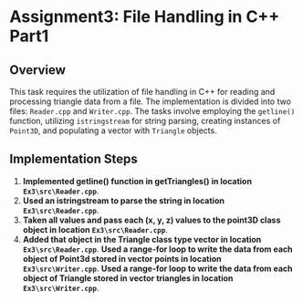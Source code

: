 # Assignment3: File Handling in C++ Part1

## Overview

This task requires the utilization of file handling in C++ for reading and processing triangle data from a file. The implementation is divided into two files: `Reader.cpp` and `Writer.cpp`. The tasks involve employing the `getline()` function, utilizing `istringstream` for string parsing, creating instances of `Point3D`, and populating a vector with `Triangle` objects.

## Implementation Steps

1. **Implemented getline() function in getTriangles() in location `Ex3\src\Reader.cpp`**.
2. **Used an istringstream to parse the string in location `Ex3\src\Reader.cpp`**.
3. **Taken all values and pass each (x, y, z) values to the point3D class object in location `Ex3\src\Reader.cpp`**.
4. **Added that object in the Triangle class type vector in location `Ex3\src\Reader.cpp`**.
**Used a range-for loop to write the data from each object of Point3d stored in  vector points in location `Ex3\src\Writer.cpp`**.
**Used a range-for loop to write the data from each object of Triangle stored in vector triangles in location `Ex3\src\Writer.cpp`**.
